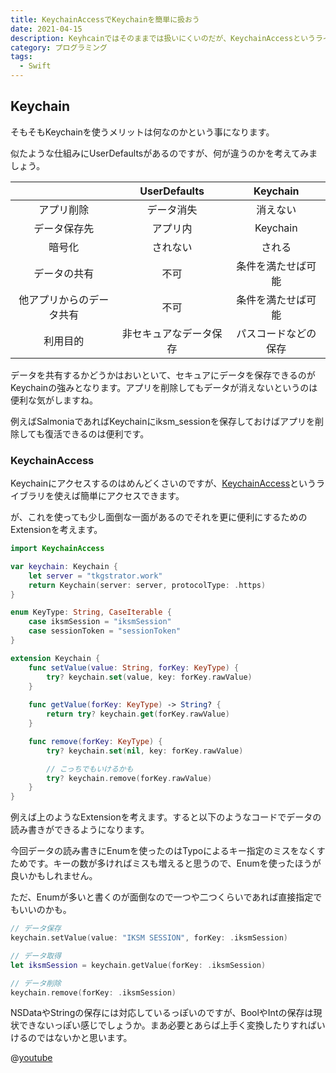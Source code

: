 ```yaml
---
title: KeychainAccessでKeychainを簡単に扱おう
date: 2021-04-15
description: Keyhcainではそのままでは扱いにくいのだが、KeychainAccessというライブラリを使えば手軽に扱えます
category: プログラミング
tags:
  - Swift
---
```


## Keychain

そもそもKeychainを使うメリットは何なのかという事になります。

似たような仕組みにUserDefaultsがあるのですが、何が違うのかを考えてみましょう。

|                          | UserDefaults           | Keychain             | 
| :----------------------: | :--------------------: | :------------------: | 
| アプリ削除               | データ消失             | 消えない             | 
| データ保存先             | アプリ内               | Keychain             | 
| 暗号化                   | されない               | される               | 
| データの共有             | 不可                   | 条件を満たせば可能   | 
| 他アプリからのデータ共有 | 不可                   | 条件を満たせば可能   | 
| 利用目的                 | 非セキュアなデータ保存 | パスコードなどの保存 | 

データを共有するかどうかはおいといて、セキュアにデータを保存できるのがKeychainの強みとなります。アプリを削除してもデータが消えないというのは便利な気がしますね。

例えばSalmoniaであればKeychainにiksm_sessionを保存しておけばアプリを削除しても復活できるのは便利です。

### KeychainAccess

Keychainにアクセスするのはめんどくさいのですが、[KeychainAccess](https://github.com/kishikawakatsumi/KeychainAccess)というライブラリを使えば簡単にアクセスできます。

が、これを使っても少し面倒な一面があるのでそれを更に便利にするためのExtensionを考えます。

```swift
import KeychainAccess

var keychain: Keychain {
    let server = "tkgstrator.work"
    return Keychain(server: server, protocolType: .https)
}

enum KeyType: String, CaseIterable {
    case iksmSession = "iksmSession"
    case sessionToken = "sessionToken"
}

extension Keychain {
    func setValue(value: String, forKey: KeyType) {
        try? keychain.set(value, key: forKey.rawValue)
    }
    
    func getValue(forKey: KeyType) -> String? {
        return try? keychain.get(forKey.rawValue)
    }

    func remove(forKey: KeyType) {
        try? keychain.set(nil, key: forKey.rawValue)

        // こっちでもいけるかも
        try? keychain.remove(forKey.rawValue)
    }
}
```

例えば上のようなExtensionを考えます。すると以下のようなコードでデータの読み書きができるようになります。

今回データの読み書きにEnumを使ったのはTypoによるキー指定のミスをなくすためです。キーの数が多ければミスも増えると思うので、Enumを使ったほうが良いかもしれません。

ただ、Enumが多いと書くのが面倒なので一つや二つくらいであれば直接指定でもいいのかも。

```swift
// データ保存
keychain.setValue(value: "IKSM SESSION", forKey: .iksmSession)

// データ取得
let iksmSession = keychain.getValue(forKey: .iksmSession)

// データ削除
keychain.remove(forKey: .iksmSession)
```

NSDataやStringの保存には対応しているっぽいのですが、BoolやIntの保存は現状できないっぽい感じでしょうか。まあ必要とあらば上手く変換したりすればいけるのではないかと思います。

@[youtube](https://www.youtube.com/watch?v=9fQr8ykquCA)

